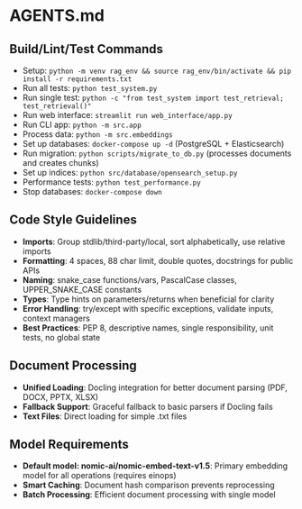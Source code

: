 # AGENTS.md

## Build/Lint/Test Commands
- Setup: `python -m venv rag_env && source rag_env/bin/activate && pip install -r requirements.txt`
- Run all tests: `python test_system.py`
- Run single test: `python -c "from test_system import test_retrieval; test_retrieval()"`
- Run web interface: `streamlit run web_interface/app.py`
- Run CLI app: `python -m src.app`
- Process data: `python -m src.embeddings`
- Set up databases: `docker-compose up -d` (PostgreSQL + Elasticsearch)
- Run migration: `python scripts/migrate_to_db.py` (processes documents and creates chunks)
- Set up indices: `python src/database/opensearch_setup.py`
- Performance tests: `python test_performance.py`
- Stop databases: `docker-compose down`

## Code Style Guidelines
- **Imports**: Group stdlib/third-party/local, sort alphabetically, use relative imports
- **Formatting**: 4 spaces, 88 char limit, double quotes, docstrings for public APIs
- **Naming**: snake_case functions/vars, PascalCase classes, UPPER_SNAKE_CASE constants
- **Types**: Type hints on parameters/returns when beneficial for clarity
- **Error Handling**: try/except with specific exceptions, validate inputs, context managers
- **Best Practices**: PEP 8, descriptive names, single responsibility, unit tests, no global state

## Document Processing
- **Unified Loading**: Docling integration for better document parsing (PDF, DOCX, PPTX, XLSX)
- **Fallback Support**: Graceful fallback to basic parsers if Docling fails
- **Text Files**: Direct loading for simple .txt files

## Model Requirements
- **Default model: nomic-ai/nomic-embed-text-v1.5**: Primary embedding model for all operations (requires einops)
- **Smart Caching**: Document hash comparison prevents reprocessing
- **Batch Processing**: Efficient document processing with single model